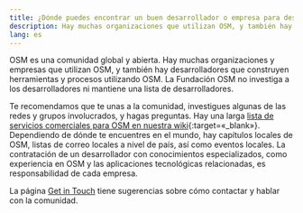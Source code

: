 ```yaml
---
title: ¿Dónde puedes encontrar un buen desarrollador o empresa para desarrollar con OSM?
description: Hay muchas organizaciones que utilizan OSM, y también hay desarrolladores que crean herramientas y procesos utilizando OSM.
lang: es
---
```


OSM es una comunidad global y abierta. Hay muchas organizaciones y empresas que utilizan OSM, y también hay desarrolladores que construyen herramientas y procesos utilizando OSM. La Fundación OSM no investiga a los desarrolladores ni mantiene una lista de desarrolladores.

Te recomendamos que te unas a la comunidad, investigues algunas de las redes y grupos involucrados, y hagas preguntas. Hay una larga [lista de servicios comerciales para OSM en nuestra wiki](https://wiki.openstreetmap.org/wiki/Commercial_OSM_Software_and_Services){:target=«_blank»}. Dependiendo de dónde te encuentres en el mundo, hay capítulos locales de OSM, listas de correo locales a nivel de país, así como eventos locales. La contratación de un desarrollador con conocimientos especializados, como experiencia en OSM y las aplicaciones tecnológicas relacionadas, es responsabilidad de cada empresa.

La página [Get in Touch](/about-osm-community/get-in-touch.md) tiene sugerencias sobre cómo contactar y hablar con la comunidad.
